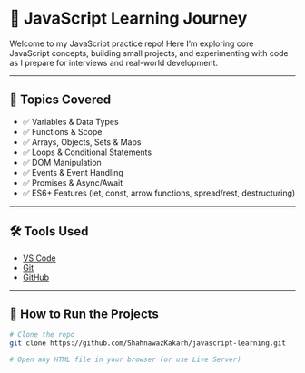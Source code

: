 # 🚀 JavaScript Learning Journey

Welcome to my JavaScript practice repo! Here I’m exploring core JavaScript concepts, building small projects, and experimenting with code as I prepare for interviews and real-world development.

---

## 🧠 Topics Covered

- ✅ Variables & Data Types
- ✅ Functions & Scope
- ✅ Arrays, Objects, Sets & Maps
- ✅ Loops & Conditional Statements
- ✅ DOM Manipulation
- ✅ Events & Event Handling
- ✅ Promises & Async/Await
- ✅ ES6+ Features (let, const, arrow functions, spread/rest, destructuring)

---

## 🛠 Tools Used

- [VS Code](https://code.visualstudio.com/)
- [Git](https://git-scm.com/)
- [GitHub](https://github.com/)

---

## 🌟 How to Run the Projects

```bash
# Clone the repo
git clone https://github.com/ShahnawazKakarh/javascript-learning.git

# Open any HTML file in your browser (or use Live Server)
